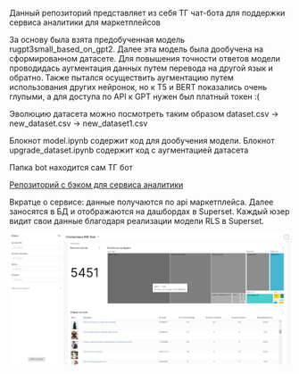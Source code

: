 Данный репозиторий представляет из себя ТГ чат-бота для поддержки сервиса аналитики для маркетплейсов

За основу была взята предобученная модель rugpt3small_based_on_gpt2. Далее эта модель была дообучена на сформированном датасете. Для повышения точности ответов модели проводидась аугментация данных путем перевода на другой язык и обратно. Также пытался осуществить аугментацию путем использования других нейронок, но к T5 и BERT показались очень глупыми, а для доступа по API к GPT нужен был платный токен :(

Эволюцию датасета можно посмотреть таким образом dataset.csv -> new_dataset.csv -> new_dataset1.csv

Блокнот model.ipynb содержит код для дообучения модели. Блокнот upgrade_dataset.ipynb содержит код с аугментацией датасета

Папка bot находится сам ТГ бот

[Репозиторий с бэком для сервиса аналитики](https://github.com/IlyaKlinduhov/mp_vision) 

Вкратце о сервисе: данные получаются по api маркетплейса. Далее заносятся в БД и отображаются на дашбордах в Superset. Каждый юзер видит свои данные благодаря реализации модели RLS в Superset.

![Один из отрисованных дашбордов](image.png)